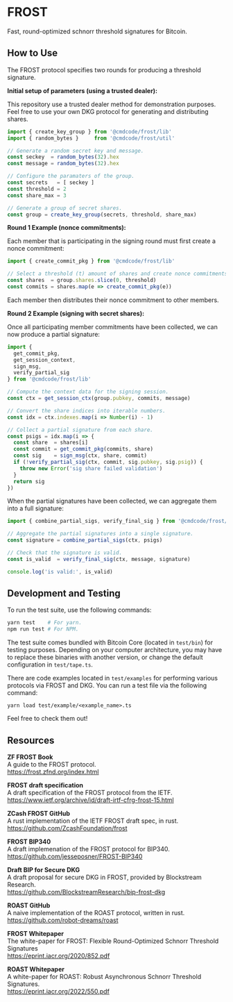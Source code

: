 # FROST

Fast, round-optimized schnorr threshold signatures for Bitcoin.

## How to Use

The FROST protocol specifies two rounds for producing a threshold signature.

**Initial setup of parameters (using a trusted dealer):**

This repository use a trusted dealer method for demonstration purposes. Feel free to use your own DKG protocol for generating and distributing shares.

```ts
import { create_key_group } from '@cmdcode/frost/lib'
import { random_bytes }     from '@cmdcode/frost/util'

// Generate a random secret key and message.
const seckey  = random_bytes(32).hex
const message = random_bytes(32).hex

// Configure the paramaters of the group.
const secrets   = [ seckey ]
const threshold = 2
const share_max = 3

// Generate a group of secret shares.
const group = create_key_group(secrets, threshold, share_max)
```

**Round 1 Example (nonce commitments):**

Each member that is participating in the signing round must first create a nonce commitment:

```ts
import { create_commit_pkg } from '@cmdcode/frost/lib'

// Select a threshold (t) amount of shares and create nonce commitments.
const shares  = group.shares.slice(0, threshold)
const commits = shares.map(e => create_commit_pkg(e))
```

Each member then distributes their nonce commitment to other members.

**Round 2 Example (signing with secret shares):**

Once all participating member commitments have been collected, we can now produce a partial signature:

```ts
import {
  get_commit_pkg,
  get_session_context,
  sign_msg,
  verify_partial_sig
} from '@cmdcode/frost/lib'

// Compute the context data for the signing session.
const ctx = get_session_ctx(group.pubkey, commits, message)

// Convert the share indices into iterable numbers.
const idx = ctx.indexes.map(i => Number(i) - 1)

// Collect a partial signature from each share.
const psigs = idx.map(i => {
  const share  = shares[i]
  const commit = get_commit_pkg(commits, share)
  const sig    = sign_msg(ctx, share, commit)
  if (!verify_partial_sig(ctx, commit, sig.pubkey, sig.psig)) {
    throw new Error('sig share failed validation')
  }
  return sig
})
```

When the partial signatures have been collected, we can aggregate them into a full signature:

```ts
import { combine_partial_sigs, verify_final_sig } from '@cmdcode/frost/lib'

// Aggregate the partial signatures into a single signature.
const signature = combine_partial_sigs(ctx, psigs)

// Check that the signature is valid.
const is_valid  = verify_final_sig(ctx, message, signature)

console.log('is valid:', is_valid)
```

## Development and Testing

To run the test suite, use the following commands:

```bash
yarn test    # For yarn.
npm run test # For NPM.
```

The test suite comes bundled with Bitcoin Core (located in `test/bin`) for testing purposes. Depending on your computer architecture, you may have to replace these binaries with another version, or change the default configuration in `test/tape.ts`.

There are code examples located in `test/examples` for performing various protocols via FROST and DKG. You can run a test file via the following command:

`yarn load test/example/<example_name>.ts`

Feel free to check them out!

## Resources

**ZF FROST Book**  
A guide to the FROST protocol.  
https://frost.zfnd.org/index.html  

**FROST draft specification**  
A draft specification of the FROST protocol from the IETF.  
https://www.ietf.org/archive/id/draft-irtf-cfrg-frost-15.html  

**ZCash FROST GitHub**  
A rust implementation of the IETF FROST draft spec, in rust.  
https://github.com/ZcashFoundation/frost  

**FROST BIP340**  
A draft implemenation of the FROST protocol for BIP340.  
https://github.com/jesseposner/FROST-BIP340  

**Draft BIP for Secure DKG**  
A draft proposal for secure DKG in FROST, provided by Blockstream Research.  
https://github.com/BlockstreamResearch/bip-frost-dkg  

**ROAST GitHub**  
A naive implementation of the ROAST protocol, written in rust.  
https://github.com/robot-dreams/roast  

**FROST Whitepaper**  
The white-paper for FROST: Flexible Round-Optimized Schnorr Threshold Signatures  
https://eprint.iacr.org/2020/852.pdf  

**ROAST Whitepaper**  
A white-paper for ROAST: Robust Asynchronous Schnorr Threshold Signatures.  
https://eprint.iacr.org/2022/550.pdf  
